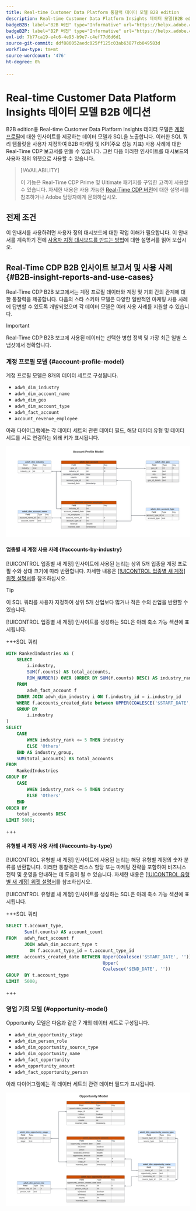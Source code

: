 ```yaml
---
title: Real-time Customer Data Platform 통찰력 데이터 모델 B2B edition
description: Real-time Customer Data Platform Insights 데이터 모델(B2B edition)과 함께 SQL 쿼리를 사용하여 마케팅 및 KPI 사용 사례에 맞게 고유한 Real-Time CDP 보고서를 사용자 지정하는 방법을 알아봅니다.
badgeB2B: label="B2B 버전" type="Informative" url="https://helpx.adobe.com/legal/product-descriptions/real-time-customer-data-platform-b2b-edition-prime-and-ultimate-packages.html newtab=true"
badgeB2P: label="B2P 버전" type="Informative" url="https://helpx.adobe.com/legal/product-descriptions/real-time-customer-data-platform-b2p-edition-prime-and-ultimate-packages.html newtab=true"
exl-id: 7b77ca19-e4c6-4e93-b9e7-c4ef77d6d6d1
source-git-commit: ddf886052aedc025ff125c03ab63877cb049583d
workflow-type: tm+mt
source-wordcount: '476'
ht-degree: 0%

---
```


# Real-time Customer Data Platform Insights 데이터 모델 B2B 에디션

B2B edition용 Real-time Customer Data Platform Insights 데이터 모델은 [계정 프로필](https://experienceleague.adobe.com/en/docs/experience-platform/rtcdp/account/account-profile-overview)에 대한 인사이트를 제공하는 데이터 모델과 SQL을 노출합니다. 이러한 SQL 쿼리 템플릿을 사용자 지정하여 B2B 마케팅 및 KPI(주요 성능 지표) 사용 사례에 대한 Real-Time CDP 보고서를 만들 수 있습니다. 그런 다음 이러한 인사이트를 대시보드의 사용자 정의 위젯으로 사용할 수 있습니다.

>[!AVAILABILITY]
>
>이 기능은 Real-Time CDP Prime 및 Ultimate 패키지를 구입한 고객이 사용할 수 있습니다. 자세한 내용은 사용 가능한 [Real-Time CDP 버전](../../rtcdp/overview.md#rtcdp-editions)에 대한 설명서를 참조하거나 Adobe 담당자에게 문의하십시오.

<!-- 
See the query accelerated store reporting insights documentation to learn [how to build a reporting insights data model through Query Service for use with accelerated store data and user-defined dashboards](../../query-service/data-distiller/sql-insights/reporting-insights-data-model.md).
 -->

## 전제 조건

이 안내서를 사용하려면 사용자 정의 대시보드에 대한 작업 이해가 필요합니다. 이 안내서를 계속하기 전에 [사용자 지정 대시보드를 만드는 방법](../standard-dashboards.md)에 대한 설명서를 읽어 보십시오.

## Real-Time CDP B2B 인사이트 보고서 및 사용 사례 {#B2B-insight-reports-and-use-cases}

Real-Time CDP B2B 보고에서는 계정 프로필 데이터와 계정 및 기회 간의 관계에 대한 통찰력을 제공합니다. 다음의 스타 스키마 모델은 다양한 일반적인 마케팅 사용 사례에 답변할 수 있도록 개발되었으며 각 데이터 모델은 여러 사용 사례를 지원할 수 있습니다.

>[!IMPORTANT]
>
>Real-Time CDP B2B 보고에 사용된 데이터는 선택한 병합 정책 및 가장 최근 일별 스냅샷에서 정확합니다.

### 계정 프로필 모델 {#account-profile-model}

계정 프로필 모델은 8개의 데이터 세트로 구성됩니다.

- `adwh_dim_industry`
- `adwh_dim_account_name`
- `adwh_dim_geo`
- `adwh_dim_account_type`
- `adwh_fact_account`
- `account_revenue_employee`

아래 다이어그램에는 각 데이터 세트의 관련 데이터 필드, 해당 데이터 유형 및 데이터 세트를 서로 연결하는 외래 키가 표시됩니다.

![계정 프로필 모델에 대한 엔터티 관계 다이어그램입니다.](../images/data-models/account-profile-model.png)

#### 업종별 새 계정 사용 사례 {#accounts-by-industry}

[!UICONTROL 업종별 새 계정] 인사이트에 사용된 논리는 상위 5개 업종을 계정 프로필 수와 상대 크기에 따라 반환합니다. 자세한 내용은 [[!UICONTROL 업종별 새 계정] 위젯 설명서](../guides/account-profiles.md#accounts-by-industry)를 참조하십시오.

>[!TIP]
>
>이 SQL 쿼리를 사용자 지정하여 상위 5개 산업보다 많거나 적은 수의 산업을 반환할 수 있습니다.

[!UICONTROL 업종별 새 계정] 인사이트를 생성하는 SQL은 아래 축소 가능 섹션에 표시됩니다.

+++SQL 쿼리

```sql
WITH RankedIndustries AS (
    SELECT
        i.industry,
        SUM(f.counts) AS total_accounts,
        ROW_NUMBER() OVER (ORDER BY SUM(f.counts) DESC) AS industry_rank
    FROM
        adwh_fact_account f
    INNER JOIN adwh_dim_industry i ON f.industry_id = i.industry_id
    WHERE f.accounts_created_date between UPPER(COALESCE('$START_DATE', '')) and UPPER(COALESCE('$END_DATE', ''))
    GROUP BY
        i.industry
)
SELECT
    CASE
        WHEN industry_rank <= 5 THEN industry
        ELSE 'Others'
    END AS industry_group,
    SUM(total_accounts) AS total_accounts
FROM
    RankedIndustries
GROUP BY
    CASE
        WHEN industry_rank <= 5 THEN industry
        ELSE 'Others'
    END
ORDER BY
    total_accounts DESC
LIMIT 5000;
```

+++

#### 유형별 새 계정 사용 사례 {#accounts-by-type}

[!UICONTROL 유형별 새 계정] 인사이트에 사용된 논리는 해당 유형별 계정의 숫자 분류를 반환합니다. 이러한 통찰력은 리소스 할당 또는 마케팅 전략을 포함하여 비즈니스 전략 및 운영을 안내하는 데 도움이 될 수 있습니다. 자세한 내용은 [[!UICONTROL 유형별 새 계정] 위젯 설명서](../guides/account-profiles.md#accounts-by-type)를 참조하십시오.

[!UICONTROL 유형별 새 계정] 인사이트를 생성하는 SQL은 아래 축소 가능 섹션에 표시됩니다.

+++SQL 쿼리

```sql
SELECT t.account_type,
       Sum(f.counts) AS account_count
FROM   adwh_fact_account f
       JOIN adwh_dim_account_type t
         ON f.account_type_id = t.account_type_id
WHERE  accounts_created_date BETWEEN Upper(Coalesce('$START_DATE', '')) AND
                                     Upper(
                                     Coalesce('$END_DATE', ''))
GROUP  BY t.account_type
LIMIT  5000; 
```

+++

### 영업 기회 모델 {#opportunity-model}

Opportunity 모델은 다음과 같은 7 개의 데이터 세트로 구성됩니다.

- `adwh_dim_opportunity_stage`
- `adwh_dim_person_role`
- `adwh_dim_opportunity_source_type`
- `adwh_dim_opportunity_name`
- `adwh_fact_opportunity`
- `adwh_opportunity_amount`
- `adwh_fact_opportunity_person`

아래 다이어그램에는 각 데이터 세트의 관련 데이터 필드가 표시됩니다.

![영업 기회 모델에 대한 엔터티 관계 다이어그램입니다.](../images/data-models/opportunity-model.png)
